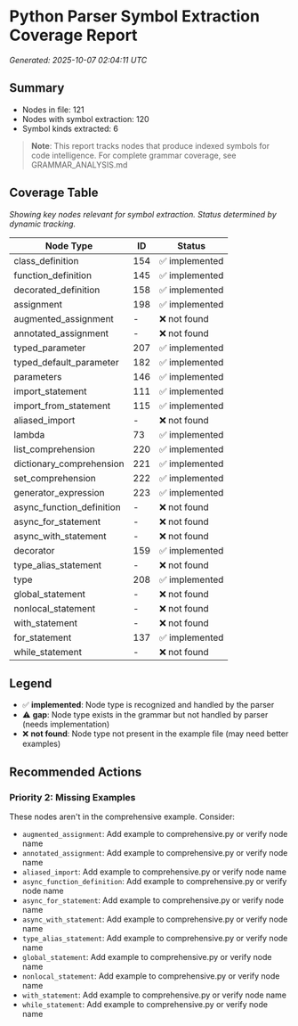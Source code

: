 # Python Parser Symbol Extraction Coverage Report

*Generated: 2025-10-07 02:04:11 UTC*

## Summary
- Nodes in file: 121
- Nodes with symbol extraction: 120
- Symbol kinds extracted: 6

> **Note**: This report tracks nodes that produce indexed symbols for code intelligence.
> For complete grammar coverage, see GRAMMAR_ANALYSIS.md

## Coverage Table

*Showing key nodes relevant for symbol extraction. Status determined by dynamic tracking.*

| Node Type | ID | Status |
|-----------|-----|--------|
| class_definition | 154 | ✅ implemented |
| function_definition | 145 | ✅ implemented |
| decorated_definition | 158 | ✅ implemented |
| assignment | 198 | ✅ implemented |
| augmented_assignment | - | ❌ not found |
| annotated_assignment | - | ❌ not found |
| typed_parameter | 207 | ✅ implemented |
| typed_default_parameter | 182 | ✅ implemented |
| parameters | 146 | ✅ implemented |
| import_statement | 111 | ✅ implemented |
| import_from_statement | 115 | ✅ implemented |
| aliased_import | - | ❌ not found |
| lambda | 73 | ✅ implemented |
| list_comprehension | 220 | ✅ implemented |
| dictionary_comprehension | 221 | ✅ implemented |
| set_comprehension | 222 | ✅ implemented |
| generator_expression | 223 | ✅ implemented |
| async_function_definition | - | ❌ not found |
| async_for_statement | - | ❌ not found |
| async_with_statement | - | ❌ not found |
| decorator | 159 | ✅ implemented |
| type_alias_statement | - | ❌ not found |
| type | 208 | ✅ implemented |
| global_statement | - | ❌ not found |
| nonlocal_statement | - | ❌ not found |
| with_statement | - | ❌ not found |
| for_statement | 137 | ✅ implemented |
| while_statement | - | ❌ not found |

## Legend

- ✅ **implemented**: Node type is recognized and handled by the parser
- ⚠️ **gap**: Node type exists in the grammar but not handled by parser (needs implementation)
- ❌ **not found**: Node type not present in the example file (may need better examples)

## Recommended Actions

### Priority 2: Missing Examples
These nodes aren't in the comprehensive example. Consider:

- `augmented_assignment`: Add example to comprehensive.py or verify node name
- `annotated_assignment`: Add example to comprehensive.py or verify node name
- `aliased_import`: Add example to comprehensive.py or verify node name
- `async_function_definition`: Add example to comprehensive.py or verify node name
- `async_for_statement`: Add example to comprehensive.py or verify node name
- `async_with_statement`: Add example to comprehensive.py or verify node name
- `type_alias_statement`: Add example to comprehensive.py or verify node name
- `global_statement`: Add example to comprehensive.py or verify node name
- `nonlocal_statement`: Add example to comprehensive.py or verify node name
- `with_statement`: Add example to comprehensive.py or verify node name
- `while_statement`: Add example to comprehensive.py or verify node name

